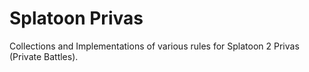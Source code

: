 # Splatoon Privas

Collections and Implementations of various rules for Splatoon 2 Privas (Private Battles).
